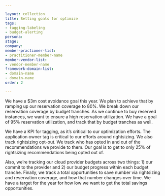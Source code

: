 ```yaml
---

layout: collection
title: Setting goals for optimize
tags:
- tagging-labeling
- budget-alerting
persona:
stage:
company:
member-practioner-list:
- practitioner-member-name
member-vendor-list:
- vendor-member-name
framework-domain-list:
- domain-name
- domain-name
order: 2

---
```


We have a $3m cost avoidance goal this year. We plan to achieve that by ramping up our reservation coverage to 80%. We break down our reservation coverage by budget tranches. As we continue to buy reserved instances, we want to ensure a high reservation utilization. We have a goal of 95% reservation utilization, and track that by budget tranches as well.

We have a KPI for tagging, as it’s critical to our optimization efforts. The application owner tag is critical to our efforts around rightsizing. We also track rightsizing opt-out. We track who has opted in and out of the recommendations we provide to them. Our goal is to get to only 25% of rightsizing recommendations being opted out of.

Also, we’re tracking our cloud provider budgets across two things: 1) our commit to the provider and 2) our budget progress within each budget tranche. Finally, we track a total opportunities to save number via rightsizing and reservation coverage, and how that number changes over time. We have a target for the year for how low we want to get the total savings opportunities.
